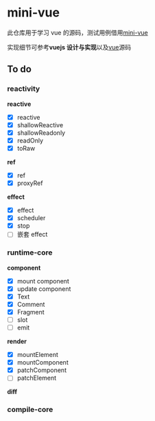 # mini-vue

此仓库用于学习 vue 的源码，测试用例借用[mini-vue](https://github.com/cuixiaorui/mini-vue)

实现细节可参考**vuejs 设计与实现**以及[vue](https://github.com/vuejs/core)源码

## To do

### reactivity

**reactive**

- [x] reactive
- [x] shallowReactive
- [x] shallowReadonly
- [x] readOnly
- [x] toRaw

**ref**

- [x] ref
- [x] proxyRef

**effect**

- [x] effect
- [x] scheduler
- [x] stop
- [ ] 嵌套 effect

### runtime-core

**component**

- [x] mount component
- [x] update component
- [x] Text
- [x] Comment
- [x] Fragment
- [ ] slot
- [ ] emit

**render**

- [x] mountElement
- [x] mountComponent
- [x] patchComponent
- [ ] patchElement

**diff**

### compile-core
